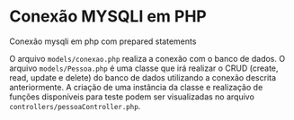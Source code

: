 # Conexão MYSQLI em PHP
Conexão mysqli em php com prepared statements

O arquivo `models/conexao.php` realiza a conexão com o banco de dados.
O arquivo `models/Pessoa.php` é uma classe que irá realizar o CRUD (create, read, update e delete) do banco de dados utilizando a conexão descrita anteriormente.
A criação de uma instância da classe e realização de funções disponíveis para teste podem ser visualizadas no arquivo `controllers/pessoaController.php`.